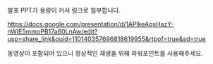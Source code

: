 발표 PPT가 용량이 커서 링크로 첨부합니다.

https://docs.google.com/presentation/d/1APlkeAqsHazY-nWIE5mmoPB17a60LnAw/edit?usp=share_link&ouid=110140357696818619955&rtpof=true&sd=true

동영상이 포함되어 있으니 정상적인 재생을 위해 파워포인트를 사용해주세요.
